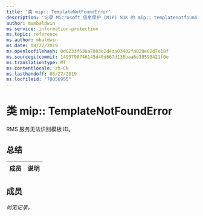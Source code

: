```yaml
---
title: '类 mip:: TemplateNotFoundError'
description: '记录 Microsoft 信息保护 (MIP) SDK 的 mip:: templatenotfounderror 类。'
author: msmbaldwin
ms.service: information-protection
ms.topic: reference
ms.author: mbaldwin
ms.date: 08/27/2019
ms.openlocfilehash: 0d0233f636a7603e2d4da03402fa020e82d7e18f
ms.sourcegitcommit: 1499790746145d40d667d138baa6e18598421f0e
ms.translationtype: MT
ms.contentlocale: zh-CN
ms.lasthandoff: 08/27/2019
ms.locfileid: "70056955"
---
```

# <a name="class-miptemplatenotfounderror"></a>类 mip:: TemplateNotFoundError 
RMS 服务无法识别模板 ID。
  
## <a name="summary"></a>总结
 成员                        | 说明                                
--------------------------------|---------------------------------------------
  
## <a name="members"></a>成员
_尚无记录。_
